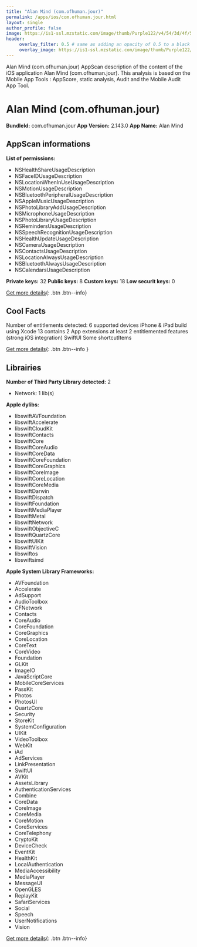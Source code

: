 ```yaml
---
title: "Alan Mind (com.ofhuman.jour)"
permalink: /apps/ios/com.ofhuman.jour.html
layout: single
author_profile: false
image: https://is1-ssl.mzstatic.com/image/thumb/Purple122/v4/54/3d/4f/543d4fb7-cea0-b758-0853-cee3a38e527f/AppIcon-Prod-0-0-1x_U007emarketing-0-0-0-10-0-0-sRGB-0-0-0-GLES2_U002c0-512MB-85-220-0-0.png/512x512bb.jpg
header: 
     overlay_filter: 0.5 # same as adding an opacity of 0.5 to a black background
     overlay_image: https://is1-ssl.mzstatic.com/image/thumb/Purple122/v4/54/3d/4f/543d4fb7-cea0-b758-0853-cee3a38e527f/AppIcon-Prod-0-0-1x_U007emarketing-0-0-0-10-0-0-sRGB-0-0-0-GLES2_U002c0-512MB-85-220-0-0.png/512x512bb.jpg
---
```

Alan Mind (com.ofhuman.jour) AppScan description of the content of the iOS application Alan Mind (com.ofhuman.jour). This analysis is based on the Mobile App Tools : AppScore, static analysis, Audit and the Mobile Audit App Tool.

# Alan Mind (com.ofhuman.jour)

**BundleId:** com.ofhuman.jour
**App Version:** 2.143.0
**App Name:** Alan Mind


## AppScan informations 

**List of permissions:** 
- NSHealthShareUsageDescription
- NSFaceIDUsageDescription
- NSLocationWhenInUseUsageDescription
- NSMotionUsageDescription
- NSBluetoothPeripheralUsageDescription
- NSAppleMusicUsageDescription
- NSPhotoLibraryAddUsageDescription
- NSMicrophoneUsageDescription
- NSPhotoLibraryUsageDescription
- NSRemindersUsageDescription
- NSSpeechRecognitionUsageDescription
- NSHealthUpdateUsageDescription
- NSCameraUsageDescription
- NSContactsUsageDescription
- NSLocationAlwaysUsageDescription
- NSBluetoothAlwaysUsageDescription
- NSCalendarsUsageDescription
  
  
**Private keys:** 32
**Public keys:** 8
**Custom keys:** 18
**Low securit keys:** 0
  
[Get more details](/pricing.html){: .btn .btn--info}

## Cool Facts

Number of entitlements detected: 6
supported devices iPhone & iPad
build using Xcode 13
contains 2 App extensions
at least 2 entitlemented features (strong iOS integration)
SwiftUI
Some shortcutItems 
  
[Get more details](/pricing.html){: .btn .btn--info }

## Librairies 
**Number of Third Party Library detected:** 2
- Network: 1 lib(s)


**Apple dylibs:**
- libswiftAVFoundation
- libswiftAccelerate
- libswiftCloudKit
- libswiftContacts
- libswiftCore
- libswiftCoreAudio
- libswiftCoreData
- libswiftCoreFoundation
- libswiftCoreGraphics
- libswiftCoreImage
- libswiftCoreLocation
- libswiftCoreMedia
- libswiftDarwin
- libswiftDispatch
- libswiftFoundation
- libswiftMediaPlayer
- libswiftMetal
- libswiftNetwork
- libswiftObjectiveC
- libswiftQuartzCore
- libswiftUIKit
- libswiftVision
- libswiftos
- libswiftsimd


**Apple System Library Frameworks:**
- AVFoundation
- Accelerate
- AdSupport
- AudioToolbox
- CFNetwork
- Contacts
- CoreAudio
- CoreFoundation
- CoreGraphics
- CoreLocation
- CoreText
- CoreVideo
- Foundation
- GLKit
- ImageIO
- JavaScriptCore
- MobileCoreServices
- PassKit
- Photos
- PhotosUI
- QuartzCore
- Security
- StoreKit
- SystemConfiguration
- UIKit
- VideoToolbox
- WebKit
- iAd
- AdServices
- LinkPresentation
- SwiftUI
- AVKit
- AssetsLibrary
- AuthenticationServices
- Combine
- CoreData
- CoreImage
- CoreMedia
- CoreMotion
- CoreServices
- CoreTelephony
- CryptoKit
- DeviceCheck
- EventKit
- HealthKit
- LocalAuthentication
- MediaAccessibility
- MediaPlayer
- MessageUI
- OpenGLES
- ReplayKit
- SafariServices
- Social
- Speech
- UserNotifications
- Vision


  
[Get more details](/pricing.html){: .btn .btn--info}

